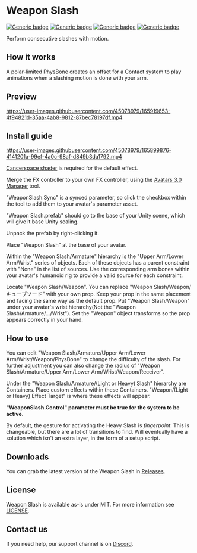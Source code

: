# Weapon Slash
  
[![Generic badge](https://img.shields.io/badge/Unity-2019.4.31f1-informational.svg)](https://unity3d.com/unity/whats-new/2019.4.31)
[![Generic badge](https://img.shields.io/badge/SDK-AvatarSDK3-informational.svg)](https://vrchat.com/home/download)
[![Generic badge](https://img.shields.io/badge/License-MIT-informational.svg)](https://github.com/VRLabs/Weapon-Slash/blob/main/LICENSE)
[![Generic badge](https://img.shields.io/github/downloads/VRLabs/Weapon-Slash/total?label=Downloads)](https://github.com/VRLabs/Weapon-Slash/releases/latest)

Perform consecutive slashes with motion.

## How it works

A polar-limited [PhysBone](https://docs.vrchat.com/docs/physbones) creates an offset for a [Contact](https://docs.vrchat.com/docs/contacts) system to play animations when a slashing motion is done with your arm.

## Preview

https://user-images.githubusercontent.com/45078979/165919653-4f94821d-35aa-4ab8-9812-87bec78197df.mp4

## Install guide

https://user-images.githubusercontent.com/45078979/165899876-4141201a-99ef-4a0c-98af-d849b3da1792.mp4

[Cancerspace shader](https://github.com/AkaiMage/VRC-Cancerspace) is required for the default effect.

Merge the FX controller to your own FX controller, using the [Avatars 3.0 Manager](https://github.com/VRLabs/Avatars-3.0-Manager) tool.

"WeaponSlash.Sync" is a synced parameter, so click the checkbox within the tool to add them to your avatar's parameter asset.
 
"Weapon Slash.prefab" should go to the base of your Unity scene, which will give it base Unity scaling.

Unpack the prefab by right-clicking it.

Place "Weapon Slash" at the base of your avatar.

Within the "Weapon Slash/Armature" hierarchy is the "Upper Arm/Lower Arm/Wrist" series of objects. Each of these objects has a parent constraint with "None" in the list of sources. Use the corresponding arm bones within your avatar's humanoid rig to provide a valid source for each constraint.

Locate "Weapon Slash/Weapon". You can replace "Weapon Slash/Weapon/キューブソード" with your own prop. Keep your prop in the same placement and facing the same way as the default prop. Put "Weapon Slash/Weapon" under your avatar's wrist hierarchy(Not the "Weapon Slash/Armature/.../Wrist"). Set the "Weapon" object transforms so the prop appears correctly in your hand.

## How to use

You can edit "Weapon Slash/Armature/Upper Arm/Lower Arm/Wrist/Weapon/PhysBone" to change the difficulty of the slash. For further adjustment you can also change the radius of "Weapon Slash/Armature/Upper Arm/Lower Arm/Wrist/Weapon/Receiver".

Under the "Weapon Slash/Armature/(Light or Heavy) Slash" hierarchy are Containers. Place custom effects within these Containers. "Weapon/(Light or Heavy) Effect Target" is where these effects will appear.

**"WeaponSlash.Control" parameter must be true for the system to be active.**

By default, the gesture for activating the Heavy Slash is _fingerpoint_. This is changeable, but there are a lot of transitions to find. Will eventually have a solution which isn't an extra layer, in the form of a setup script.

## Downloads

You can grab the latest version of the Weapon Slash in [Releases](https://github.com/VRLabs/Weapon-Slash/releases/latest).

## License

Weapon Slash is available as-is under MIT. For more information see [LICENSE](https://github.com/VRLabs/Weapon-Slash/blob/main/LICENSE).

## Contact us

If you need help, our support channel is on [Discord](https://discord.vrlabs.dev).
